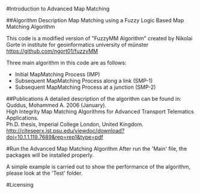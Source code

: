 #Introduction to Advanced Map Matching

##Algorithm Description
Map Matching using a Fuzzy Logic Based Map Matching Algorithm

This code is a modified version of "FuzzyMM Algorithm" created by Nikolai Gorte in institute for geoinformatics 
university of münster  https://github.com/ngort01/fuzzyMM
 
Three main algorithm in this code are as follows:
- Initial MapMatching Process (IMP)
- Subsequent MapMatching Process along a link (SMP-1)
- Subsequent MapMatching Process at a junction (SMP-2)

##Publications
A detailed description of the algorithm can be found in: Quddus, Mohammed A. 2006 (January).  
High Integrity Map Matching Algorithms for Advanced Transport Telematics Applications.  
Ph.D. thesis, Imperial College London, United Kingdom.
http://citeseerx.ist.psu.edu/viewdoc/download?doi=10.1.1.119.7689&rep=rep1&type=pdf

#Run the Advanced Map Matching Algorithm
After run the 'Main' file, the packages will be installed properly.

A simple example is carried out to show the performance of the algorithm, please look at the 'Test' folder. 

#Licensing




